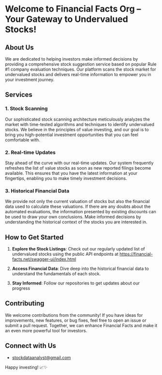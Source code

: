 # Welcome to Financial Facts Org – Your Gateway to Undervalued Stocks!

## About Us

We are dedicated to helping investors make informed decisions by providing a comprehensive stock suggestion service based on popular Rule #1 company evaluation techniques. Our platform scans the stock market for undervalued stocks and delivers real-time information to empower you in your investment journey.

## Services

### 1. Stock Scanning

Our sophisticated stock scanning architecture meticulously analyzes the market with time-tested algorithms and techniques to identify undervalued stocks. We believe in the principles of value investing, and our goal is to bring you high-potential investment opportunities that you can feel comfortable with.

### 2. Real-time Updates

Stay ahead of the curve with our real-time updates. Our system frequently refreshes the list of value stocks as soon as new reported filings become available. This ensures that you have the latest information at your fingertips, enabling you to make timely investment decisions.

### 3. Historical Financial Data

We provide not only the current valuation of stocks but also the financial data used to calculate these valuations. If there are any doubts about the automated evaluations, the information presented by existing discounts can be used to draw your own conclusions. Make informed decisions by understanding the historical context of the stocks you are interested in.

## How to Get Started

1. **Explore the Stock Listings**: Check out our regularly updated list of undervalued stocks using the public API endpoints at https://financial-facts.net/swagger-ui/index.html

2. **Access Financial Data**: Dive deep into the historical financial data to understand the fundamentals of each stock.

3. **Stay Informed**: Follow our repositories to get updates about our progress

## Contributing

We welcome contributions from the community! If you have ideas for improvements, new features, or bug fixes, feel free to open an issue or submit a pull request. Together, we can enhance Financial Facts and make it an even more powerful tool for investors.

## Connect with Us

-  stockdataanalyst@gmail.com

Happy investing! 📈✨
